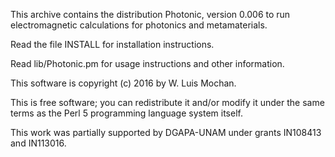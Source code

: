 This archive contains the distribution Photonic,
version 0.006 to run electromagnetic calculations for photonics and
metamaterials.

Read the file INSTALL for installation instructions.

Read lib/Photonic.pm for usage instructions and other information.

This software is copyright (c) 2016 by W. Luis Mochan.

This is free software; you can redistribute it and/or modify it under
the same terms as the Perl 5 programming language system itself.

This work was partially supported by DGAPA-UNAM under grants IN108413
and IN113016.


